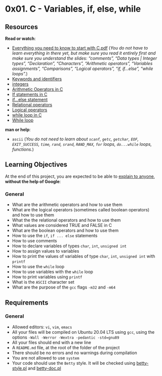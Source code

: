 
# 0x01. C - Variables, if, else, while
## Resources

**Read or watch**:

-   [Everything you need to know to start with C.pdf](https://intranet.hbtn.io/rltoken/GB1UNodFfec0AXUfmSxsLA "Everything you need to know to start with C.pdf")  (_You do not have to learn everything in there yet, but make sure you read it entirely first and make sure you understand the slides: “comments”, “Data types | Integer types”, “Declaration”, “Characters”, “Arithmetic operators”, “Variables assignments”, “Comparisons”, “Logical operators”, “if, if…else”, “while loops”._)
-   [Keywords and identifiers](https://intranet.hbtn.io/rltoken/ckqC9BrBcMmv-DLmBauaWQ "Keywords and identifiers")
-   [integers](https://intranet.hbtn.io/rltoken/Oau_6LT7-3IIt5ew_3Ac6g "integers")
-   [Arithmetic Operators in C](https://intranet.hbtn.io/rltoken/r4hrHzg2X9JjnKj8sP_SAw "Arithmetic Operators in C")
-   [If statements in C](https://intranet.hbtn.io/rltoken/W93uajwXtW3WOxOaeBtF-A "If statements in C")
-   [if…else statement](https://intranet.hbtn.io/rltoken/PMD6eKdkj2RmIpagtABihw "if...else statement")
-   [Relational operators](https://intranet.hbtn.io/rltoken/dCy4644-X_WJMYxRZwCfFQ "Relational operators")
-   [Logical operators](https://intranet.hbtn.io/rltoken/gJzJXQoEdEN1Oxcutp_76Q "Logical operators")
-   [while loop in C](https://intranet.hbtn.io/rltoken/Qhq1p5UcR72-VXFJ_iAqWQ "while loop in C")
-   [While loop](https://intranet.hbtn.io/rltoken/RY9a1EDxRKNNHhxbJ6Pn_g "While loop")

**man or help**:

-   `ascii`  (_You do not need to learn about  `scanf`,  `getc`,  `getchar`,  `EOF`,  `EXIT_SUCCESS`,  `time`,  `rand`,  `srand`,  `RAND_MAX`,  `for`  loops,  `do...while`  loops, functions._)

## Learning Objectives

At the end of this project, you are expected to be able to  [explain to anyone](https://intranet.hbtn.io/rltoken/Wt5UkBEU7LpZ8tzq9jvpJg "explain to anyone"),  **without the help of Google**:

### General

-   What are the arithmetic operators and how to use them
-   What are the logical operators (sometimes called boolean operators) and how to use them
-   What the the relational operators and how to use them
-   What values are considered TRUE and FALSE in C
-   What are the boolean operators and how to use them
-   How to use the  `if`,  `if ... else`  statements
-   How to use comments
-   How to declare variables of types  `char`,  `int`,  `unsigned int`
-   How to assign values to variables
-   How to print the values of variables of type  `char`,  `int`,  `unsigned int`  with  `printf`
-   How to use the  `while`  loop
-   How to use variables with the  `while`  loop
-   How to print variables using  `printf`
-   What is the  `ASCII`  character set
-   What are the purpose of the  `gcc`  flags  `-m32`  and  `-m64`

## Requirements

### General

-   Allowed editors:  `vi`,  `vim`,  `emacs`
-   All your files will be compiled on Ubuntu 20.04 LTS using  `gcc`, using the options  `-Wall -Werror -Wextra -pedantic -std=gnu89`
-   All your files should end with a new line
-   A  `README.md`  file, at the root of the folder of the project
-   There should be no errors and no warnings during compilation
-   You are not allowed to use  `system`
-   Your code should use the  `Betty`  style. It will be checked using  [betty-style.pl](https://github.com/holbertonschool/Betty/blob/master/betty-style.pl "betty-style.pl")  and  [betty-doc.pl](https://github.com/holbertonschool/Betty/blob/master/betty-doc.pl "betty-doc.pl")
